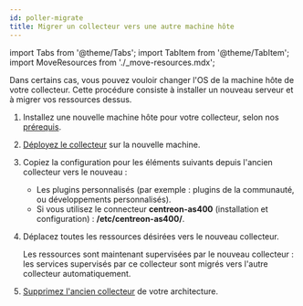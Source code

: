 ```yaml
---
id: poller-migrate
title: Migrer un collecteur vers une autre machine hôte
---
```


import Tabs from '@theme/Tabs';
import TabItem from '@theme/TabItem';
import MoveResources from './_move-resources.mdx';

Dans certains cas, vous pouvez vouloir changer l'OS de la machine hôte de votre collecteur. Cette procédure consiste à installer un nouveau serveur et à migrer vos ressources dessus.

1. Installez une nouvelle machine hôte pour votre collecteur, selon nos [prérequis](prerequisites.md).
2. [Déployez le collecteur](deploy-poller.md) sur la nouvelle machine.
3. Copiez la configuration pour les éléments suivants depuis l'ancien collecteur vers le nouveau :

   - Les plugins personnalisés (par exemple : plugins de la communauté, ou développements personnalisés).
   - Si vous utilisez le connecteur **centreon-as400** (installation et configuration) : **/etc/centreon-as400/**.

4. Déplacez toutes les ressources désirées vers le nouveau collecteur.

   <MoveResources />

   Les ressources sont maintenant supervisées par le nouveau collecteur : les services supervisés par ce collecteur sont migrés vers l'autre collecteur automatiquement.

5. [Supprimez l'ancien collecteur](poller-remove.md) de votre architecture.
